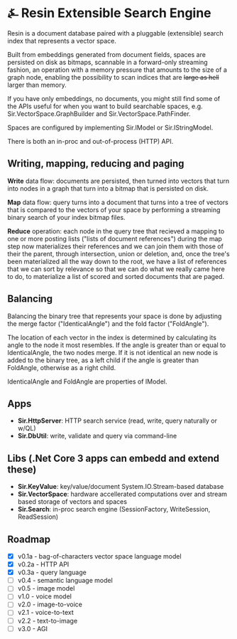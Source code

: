 # &#9084; Resin Extensible Search Engine

Resin is a document database paired with a pluggable (extensible) 
search index that represents a vector space. 

Built from embeddings generated from document fields, spaces are
persisted on disk as bitmaps, scannable in a forward-only streaming fashion, 
an operation with a memory pressure that amounts to the size of a graph node, 
enabling the possibility to scan indices that are ~~large as hell~~ larger than memory. 

If you have only embeddings, no documents, you might still find some of the APIs useful for when you
want to build searchable spaces, e.g. Sir.VectorSpace.GraphBuilder and Sir.VectorSpace.PathFinder.

Spaces are configured by implementing Sir.IModel or Sir.IStringModel.

There is both an in-proc and out-of-process (HTTP) API.

## Writing, mapping, reducing and paging

__Write__ data flow: documents are persisted, then turned into vectors that turn into nodes in a graph that turn into a bitmap that is persisted on disk.

__Map__ data flow: query turns into a document that turns into a tree of vectors that is compared to the vectors of your space by performing a streaming binary search of your index bitmap files.

__Reduce__ operation: each node in the query tree that recieved a mapping to one or more posting lists ("lists of document references") during the map step now materializes their references and we can join them with those of their the parent, through intersection, union or deletion, and, once the tree's been materialized all the way down to the root, we have a list of references that we can sort by relevance so that we can do what we really came here to do, to materialize a list of scored and sorted documents that are paged.

## Balancing

Balancing the binary tree that represents your space is done by adjusting the merge factor ("IdenticalAngle") and the fold factor ("FoldAngle"). 

The location of each vector in the index is determined by calculating its angle to the node it most resembles. If the angle is greater than or equal to IdenticalAngle, the two nodes merge. If it is not identical an new node is added to the binary tree, as a left child if the angle is greater than FoldAngle, otherwise as a right child.

IdenticalAngle and FoldAngle are properties of IModel.

## Apps

- __Sir.HttpServer__: HTTP search service (read, write, query naturally or w/QL)
- __Sir.DbUtil__: write, validate and query via command-line

## Libs (.Net Core 3 apps can embedd and extend these)

- __Sir.KeyValue__: key/value/document System.IO.Stream-based database
- __Sir.VectorSpace__: hardware accellerated computations over and stream based storage of vectors and spaces
- __Sir.Search__: in-proc search engine (SessionFactory, WriteSession, ReadSession)

## Roadmap

- [x] v0.1a - bag-of-characters vector space language model
- [x] v0.2a - HTTP API
- [x] v0.3a - query language
- [ ] v0.4 - semantic language model
- [ ] v0.5 - image model
- [ ] v1.0 - voice model
- [ ] v2.0 - image-to-voice
- [ ] v2.1 - voice-to-text
- [ ] v2.2 - text-to-image
- [ ] v3.0 - AGI

